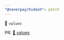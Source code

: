 ```yaml
---
"@naverpay/hidash": patch
---
```


🚀 `values`

PR: [🚀 values](https://github.com/NaverPayDev/hidash/pull/166)
